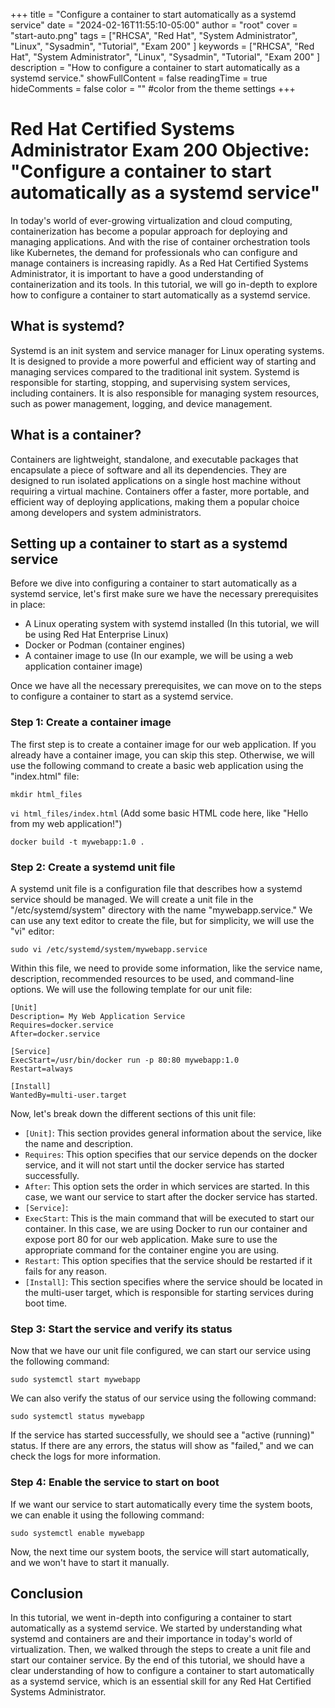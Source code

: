 +++
title = "Configure a container to start automatically as a systemd service"
date = "2024-02-16T11:55:10-05:00"
author = "root"
cover = "start-auto.png"
tags = ["RHCSA", "Red Hat", "System Administrator", "Linux", "Sysadmin", "Tutorial", "Exam 200" ]
keywords = ["RHCSA", "Red Hat", "System Administrator", "Linux", "Sysadmin", "Tutorial", "Exam 200" ]
description = "How to configure a container to start automatically as a systemd service."
showFullContent = false
readingTime = true
hideComments = false
color = "" #color from the theme settings
+++


# Red Hat Certified Systems Administrator Exam 200 Objective: "Configure a container to start automatically as a systemd service"

In today's world of ever-growing virtualization and cloud computing, containerization has become a popular approach for deploying and managing applications. And with the rise of container orchestration tools like Kubernetes, the demand for professionals who can configure and manage containers is increasing rapidly. As a Red Hat Certified Systems Administrator, it is important to have a good understanding of containerization and its tools. In this tutorial, we will go in-depth to explore how to configure a container to start automatically as a systemd service.

## What is systemd?

Systemd is an init system and service manager for Linux operating systems. It is designed to provide a more powerful and efficient way of starting and managing services compared to the traditional init system. Systemd is responsible for starting, stopping, and supervising system services, including containers. It is also responsible for managing system resources, such as power management, logging, and device management.

## What is a container?

Containers are lightweight, standalone, and executable packages that encapsulate a piece of software and all its dependencies. They are designed to run isolated applications on a single host machine without requiring a virtual machine. Containers offer a faster, more portable, and efficient way of deploying applications, making them a popular choice among developers and system administrators.

## Setting up a container to start as a systemd service

Before we dive into configuring a container to start automatically as a systemd service, let's first make sure we have the necessary prerequisites in place:

- A Linux operating system with systemd installed (In this tutorial, we will be using Red Hat Enterprise Linux)
- Docker or Podman (container engines)
- A container image to use (In our example, we will be using a web application container image)

Once we have all the necessary prerequisites, we can move on to the steps to configure a container to start as a systemd service.

### Step 1: Create a container image

The first step is to create a container image for our web application. If you already have a container image, you can skip this step. Otherwise, we will use the following command to create a basic web application using the "index.html" file:

`mkdir html_files`

`vi html_files/index.html` (Add some basic HTML code here, like "Hello from my web application!")

`docker build -t mywebapp:1.0 .`

### Step 2: Create a systemd unit file

A systemd unit file is a configuration file that describes how a systemd service should be managed. We will create a unit file in the "/etc/systemd/system" directory with the name "mywebapp.service." We can use any text editor to create the file, but for simplicity, we will use the "vi" editor:

`sudo vi /etc/systemd/system/mywebapp.service`

Within this file, we need to provide some information, like the service name, description, recommended resources to be used, and command-line options. We will use the following template for our unit file:

``` 
[Unit]
Description= My Web Application Service
Requires=docker.service
After=docker.service

[Service]
ExecStart=/usr/bin/docker run -p 80:80 mywebapp:1.0
Restart=always

[Install]
WantedBy=multi-user.target 
```

Now, let's break down the different sections of this unit file:

- `[Unit]`: This section provides general information about the service, like the name and description.
- `Requires`: This option specifies that our service depends on the docker service, and it will not start until the docker service has started successfully.
- `After`: This option sets the order in which services are started. In this case, we want our service to start after the docker service has started.
- `[Service]`:
- `ExecStart`: This is the main command that will be executed to start our container. In this case, we are using Docker to run our container and expose port 80 for our web application. Make sure to use the appropriate command for the container engine you are using.
- `Restart`: This option specifies that the service should be restarted if it fails for any reason.
- `[Install]`: This section specifies where the service should be located in the multi-user target, which is responsible for starting services during boot time.

### Step 3: Start the service and verify its status

Now that we have our unit file configured, we can start our service using the following command:

`sudo systemctl start mywebapp`

We can also verify the status of our service using the following command:

`sudo systemctl status mywebapp`

If the service has started successfully, we should see a "active (running)" status. If there are any errors, the status will show as "failed," and we can check the logs for more information.

### Step 4: Enable the service to start on boot

If we want our service to start automatically every time the system boots, we can enable it using the following command:

`sudo systemctl enable mywebapp`

Now, the next time our system boots, the service will start automatically, and we won't have to start it manually.

## Conclusion

In this tutorial, we went in-depth into configuring a container to start automatically as a systemd service. We started by understanding what systemd and containers are and their importance in today's world of virtualization. Then, we walked through the steps to create a unit file and start our container service. By the end of this tutorial, we should have a clear understanding of how to configure a container to start automatically as a systemd service, which is an essential skill for any Red Hat Certified Systems Administrator. 
